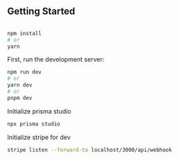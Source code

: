 ## Getting Started

```bash

npm install
# or
yarn
```

First, run the development server:

```bash
npm run dev
# or
yarn dev
# or
pnpm dev
```

Initialize prisma studio

```bash
npx prisma studio
```

Initialize stripe for dev

```bash
stripe listen --forward-to localhost/3000/api/webhook

```

